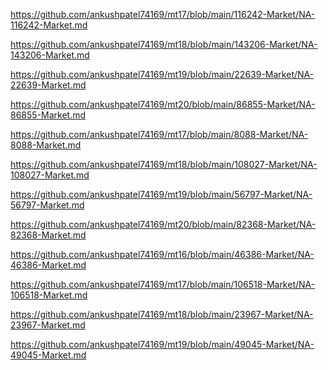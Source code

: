 <p><a href="https://github.com/ankushpatel74169/mt17/blob/main/116242-Market/NA-116242-Market.md">https://github.com/ankushpatel74169/mt17/blob/main/116242-Market/NA-116242-Market.md</a></p><p><a href="https://github.com/ankushpatel74169/mt18/blob/main/143206-Market/NA-143206-Market.md">https://github.com/ankushpatel74169/mt18/blob/main/143206-Market/NA-143206-Market.md</a></p><p><a href="https://github.com/ankushpatel74169/mt19/blob/main/22639-Market/NA-22639-Market.md">https://github.com/ankushpatel74169/mt19/blob/main/22639-Market/NA-22639-Market.md</a></p><p><a href="https://github.com/ankushpatel74169/mt20/blob/main/86855-Market/NA-86855-Market.md">https://github.com/ankushpatel74169/mt20/blob/main/86855-Market/NA-86855-Market.md</a></p><p><a href="https://github.com/ankushpatel74169/mt17/blob/main/8088-Market/NA-8088-Market.md">https://github.com/ankushpatel74169/mt17/blob/main/8088-Market/NA-8088-Market.md</a></p><p><a href="https://github.com/ankushpatel74169/mt18/blob/main/108027-Market/NA-108027-Market.md">https://github.com/ankushpatel74169/mt18/blob/main/108027-Market/NA-108027-Market.md</a></p><p><a href="https://github.com/ankushpatel74169/mt19/blob/main/56797-Market/NA-56797-Market.md">https://github.com/ankushpatel74169/mt19/blob/main/56797-Market/NA-56797-Market.md</a></p><p><a href="https://github.com/ankushpatel74169/mt20/blob/main/82368-Market/NA-82368-Market.md">https://github.com/ankushpatel74169/mt20/blob/main/82368-Market/NA-82368-Market.md</a></p><p><a href="https://github.com/ankushpatel74169/mt16/blob/main/46386-Market/NA-46386-Market.md">https://github.com/ankushpatel74169/mt16/blob/main/46386-Market/NA-46386-Market.md</a></p><p><a href="https://github.com/ankushpatel74169/mt17/blob/main/106518-Market/NA-106518-Market.md">https://github.com/ankushpatel74169/mt17/blob/main/106518-Market/NA-106518-Market.md</a></p><p><a href="https://github.com/ankushpatel74169/mt18/blob/main/23967-Market/NA-23967-Market.md">https://github.com/ankushpatel74169/mt18/blob/main/23967-Market/NA-23967-Market.md</a></p><p><a href="https://github.com/ankushpatel74169/mt19/blob/main/49045-Market/NA-49045-Market.md">https://github.com/ankushpatel74169/mt19/blob/main/49045-Market/NA-49045-Market.md</a></p>
